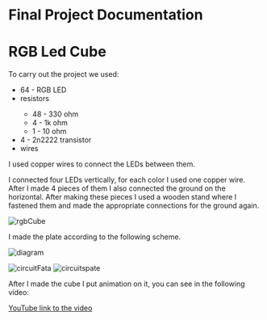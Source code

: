 # Final Project Documentation

<h1>RGB Led Cube </h1>


<p>To carry out the project we used:</p>
<ul>
<li>64 - RGB LED</li>
<li>resistors</li>
  <ul>
    <li>48 - 330 ohm</li>
    <li>4 - 1k ohm</li>
    <li>1 - 10 ohm</li>
  </ul>
<li>4 - 2n2222 transistor</li>
<li>wires</li>
  
</ul>

<p>I used copper wires to connect the LEDs between them.</p>

<p>
I connected four LEDs vertically, for each color I used one copper wire. After I made 4 pieces of them I also connected the ground on the horizontal.
After making these pieces I used a wooden stand where I fastened them and made the appropriate connections for the ground again.</p>
  
![rgbCube](https://user-images.githubusercontent.com/57195730/75292163-57056c80-582c-11ea-97ac-ca1f38c520c1.jpeg)


<p>I made the plate according to the following scheme.</p>

![diagram](https://user-images.githubusercontent.com/57195730/75292819-a6986800-582d-11ea-86a0-1a8d594052ba.png)

![circuitFata](https://user-images.githubusercontent.com/57195730/75292346-a0ee5280-582c-11ea-802d-9d1aee5d404e.jpeg)
![circuitspate](https://user-images.githubusercontent.com/57195730/75292351-a21f7f80-582c-11ea-9809-4d0b99a5c64b.jpeg)

<p>After I made the cube I put animation on it, you can see in the following video:</p>

<a href="https://youtu.be/47HI307xw54">YouTube link to the video</a>
